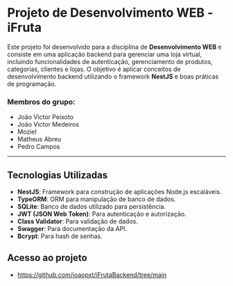 # Projeto de Desenvolvimento WEB - iFruta

Este projeto foi desenvolvido para a disciplina de **Desenvolvimento WEB** e consiste em uma aplicação backend para gerenciar uma loja virtual, incluindo funcionalidades de autenticação, gerenciamento de produtos, categorias, clientes e lojas. O objetivo é aplicar conceitos de desenvolvimento backend utilizando o framework **NestJS** e boas práticas de programação.

### Membros do grupo:

- João Victor Peixoto
- João Victor Medeiros
- Moziel
- Matheus Abreu
- Pedro Campos

---

## Tecnologias Utilizadas

- **NestJS**: Framework para construção de aplicações Node.js escaláveis.
- **TypeORM**: ORM para manipulação de banco de dados.
- **SQLite**: Banco de dados utilizado para persistência.
- **JWT (JSON Web Token)**: Para autenticação e autorização.
- **Class Validator**: Para validação de dados.
- **Swagger**: Para documentação da API.
- **Bcrypt**: Para hash de senhas.

## Acesso ao projeto

- https://github.com/joaopxt/iFrutaBackend/tree/main
